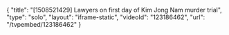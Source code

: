 {
    "title": "[1508521429] Lawyers on first day of Kim Jong Nam murder trial",
    "type": "solo",
    "layout": "iframe-static",
    "videoId": "123186462",
    "url": "\/tvpembed\/123186462"
}